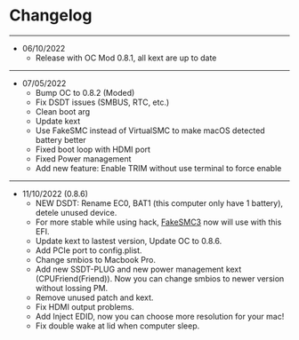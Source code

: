# Changelog

-------------------------------------------------------------------------------------

- 06/10/2022
	* Release with OC Mod 0.8.1, all kext are up to date

-------------------------------------------------------------------------------------
- 07/05/2022
	* Bump OC to 0.8.2 (Moded)
	* Fix DSDT issues (SMBUS, RTC, etc.)
	* Clean boot arg
	* Update kext
	* Use FakeSMC instead of VirtualSMC to make macOS detected battery better
	* Fixed boot loop with HDMI port
	* Fixed Power management
	* Add new feature: Enable TRIM without use terminal to force enable

-------------------------------------------------------------------------------------
- 11/10/2022 (0.8.6)
	* NEW DSDT: Rename EC0, BAT1 (this computer only have 1 battery), detele unused device.
	* For more stable while using hack, <a href="https://github.com/CloverHackyColor/FakeSMC3_with_plugins">FakeSMC3</a> now will use with this EFI.
	* Update kext to lastest version, Update OC to 0.8.6.
	* Add PCIe port to config.plist.
	* Change smbios to Macbook Pro.
	* Add new SSDT-PLUG and new power management kext (CPUFriend(Friend)). Now you can change smbios to newer version without lossing PM.
	* Remove unused patch and kext.
	* Fix HDMI output problems.
	* Add Inject EDID, now you can choose more resolution for your mac!
	* Fix double wake at lid when computer sleep.